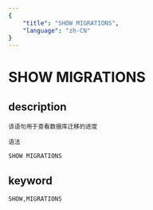 ```yaml
---
{
    "title": "SHOW MIGRATIONS",
    "language": "zh-CN"
}
---
```


# SHOW MIGRATIONS
## description

    该语句用于查看数据库迁移的进度

    语法

    SHOW MIGRATIONS

## keyword
    SHOW,MIGRATIONS

